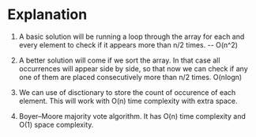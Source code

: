 # Explanation

1. A basic solution will be running a loop through the array for each and every element to check if it appears more than n/2 times.  -- O(n^2)

2. A better solution will come if we sort the array. In that case all occurrences will appear side by side, so that now we can check if any one of them are placed consecutively more than n/2 times. O(nlogn) 

3. We can use of disctionary to store the count of occurence of each element. This will work with O(n) time complexity with extra space.

4. Boyer–Moore majority vote algorithm. It has O(n) time complexity and O(1) space complexity.


